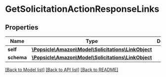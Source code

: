 # GetSolicitationActionResponseLinks

## Properties
Name | Type | Description | Notes
------------ | ------------- | ------------- | -------------
**self** | [**\Popsicle\Amazon\Model\Solicitations\LinkObject**](LinkObject.md) |  | 
**schema** | [**\Popsicle\Amazon\Model\Solicitations\LinkObject**](LinkObject.md) |  | 

[[Back to Model list]](../../README.md#documentation-for-models) [[Back to API list]](../../README.md#documentation-for-api-endpoints) [[Back to README]](../../README.md)

